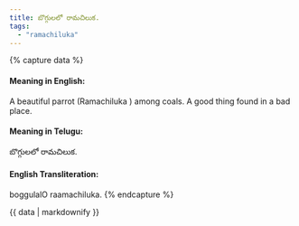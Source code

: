 ```yaml
---
title: బొగ్గులలో రామచిలుక.
tags:
  - "ramachiluka"
---
```


{% capture data %}
#### Meaning in English:
A beautiful parrot (Ramachiluka ) among coals.
A good thing found in a bad place.

#### Meaning in Telugu:
బొగ్గులలో రామచిలుక.

#### English Transliteration:
boggulalO raamachiluka.
{% endcapture %}

<div class="notice">{{ data | markdownify }}</div>

